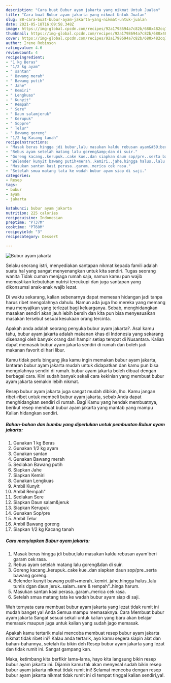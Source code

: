 ```yaml
---
description: "Cara buat Bubur ayam jakarta yang nikmat Untuk Jualan"
title: "Cara buat Bubur ayam jakarta yang nikmat Untuk Jualan"
slug: 88-cara-buat-bubur-ayam-jakarta-yang-nikmat-untuk-jualan
date: 2021-05-18T16:09:58.348Z
image: https://img-global.cpcdn.com/recipes/92a1798694a7c82b/680x482cq70/bubur-ayam-jakarta-foto-resep-utama.jpg
thumbnail: https://img-global.cpcdn.com/recipes/92a1798694a7c82b/680x482cq70/bubur-ayam-jakarta-foto-resep-utama.jpg
cover: https://img-global.cpcdn.com/recipes/92a1798694a7c82b/680x482cq70/bubur-ayam-jakarta-foto-resep-utama.jpg
author: Irene Robinson
ratingvalue: 4.6
reviewcount: 4
recipeingredient:
- "1 kg Beras"
- "1/2 kg ayam"
- " santan"
- " Bawang merah"
- " Bawang putih"
- " Jahe"
- " Kemiri"
- " Lengkuas"
- " Kunyit"
- " Rempah"
- " Sere"
- " Daun salamjeruk"
- " Kerupuk"
- " Soppre"
- " Telur"
- " Bawang goreng"
- "1/2 kg Kacang tanah"
recipeinstructions:
- "Masak beras hingga jdi bubur,lalu masukan kaldu rebusan ayam&#39;beri garam cek rasa."
- "Rebus ayam setelah matang lalu goreng&amp;dan di suir."
- "Goreng kacang..kerupuk..cake kue..dan siapkan daun sop/pre..serta bawang goreng."
- "Belender kunyit bawang putih+merah..kemiri..jahe.hingga halus..lalu tumis dgan daun jeruk..salam..sere &amp; rempah&#34;..hinga harum."
- "Masukan santan kasi perasa..garam..merica cek rasa."
- "Setelah smua matang tata ke wadah bubur ayam siap di saji."
categories:
- Resep
tags:
- bubur
- ayam
- jakarta

katakunci: bubur ayam jakarta 
nutrition: 225 calories
recipecuisine: Indonesian
preptime: "PT37M"
cooktime: "PT60M"
recipeyield: "3"
recipecategory: Dessert

---
```



![Bubur ayam jakarta](https://img-global.cpcdn.com/recipes/92a1798694a7c82b/680x482cq70/bubur-ayam-jakarta-foto-resep-utama.jpg)

Selaku seorang istri, menyediakan santapan nikmat kepada famili adalah suatu hal yang sangat menyenangkan untuk kita sendiri. Tugas seorang  wanita Tidak cuman menjaga rumah saja, namun kamu pun wajib memastikan kebutuhan nutrisi tercukupi dan juga santapan yang dikonsumsi anak-anak wajib lezat.

Di waktu  sekarang, kalian sebenarnya dapat memesan hidangan jadi tanpa harus ribet mengolahnya dahulu. Namun ada juga lho mereka yang memang mau menyajikan yang terlezat bagi keluarganya. Sebab, menghidangkan masakan sendiri akan jauh lebih bersih dan kita pun bisa menyesuaikan masakan tersebut sesuai kesukaan orang tercinta. 



Apakah anda adalah seorang penyuka bubur ayam jakarta?. Asal kamu tahu, bubur ayam jakarta adalah makanan khas di Indonesia yang sekarang disenangi oleh banyak orang dari hampir setiap tempat di Nusantara. Kalian dapat memasak bubur ayam jakarta sendiri di rumah dan boleh jadi makanan favorit di hari libur.

Kamu tidak perlu bingung jika kamu ingin memakan bubur ayam jakarta, lantaran bubur ayam jakarta mudah untuk didapatkan dan kamu pun bisa mengolahnya sendiri di rumah. bubur ayam jakarta boleh dibuat dengan berbagai cara. Kini sudah banyak sekali cara kekinian yang membuat bubur ayam jakarta semakin lebih nikmat.

Resep bubur ayam jakarta juga sangat mudah dibikin, lho. Kamu jangan ribet-ribet untuk membeli bubur ayam jakarta, sebab Anda dapat menghidangkan sendiri di rumah. Bagi Kamu yang hendak membuatnya, berikut resep membuat bubur ayam jakarta yang mantab yang mampu Kalian hidangkan sendiri.

<!--inarticleads1-->

##### Bahan-bahan dan bumbu yang diperlukan untuk pembuatan Bubur ayam jakarta:

1. Gunakan 1 kg Beras
1. Gunakan 1/2 kg ayam
1. Gunakan  santan
1. Gunakan  Bawang merah
1. Sediakan  Bawang putih
1. Siapkan  Jahe
1. Siapkan  Kemiri
1. Gunakan  Lengkuas
1. Ambil  Kunyit
1. Ambil  Rempah&#34;
1. Sediakan  Sere
1. Siapkan  Daun salam&amp;jeruk
1. Siapkan  Kerupuk
1. Gunakan  Sop/pre
1. Ambil  Telur
1. Ambil  Bawang goreng
1. Siapkan 1/2 kg Kacang tanah




<!--inarticleads2-->

##### Cara menyiapkan Bubur ayam jakarta:

1. Masak beras hingga jdi bubur,lalu masukan kaldu rebusan ayam&#39;beri garam cek rasa.
1. Rebus ayam setelah matang lalu goreng&amp;dan di suir.
1. Goreng kacang..kerupuk..cake kue..dan siapkan daun sop/pre..serta bawang goreng.
1. Belender kunyit bawang putih+merah..kemiri..jahe.hingga halus..lalu tumis dgan daun jeruk..salam..sere &amp; rempah&#34;..hinga harum.
1. Masukan santan kasi perasa..garam..merica cek rasa.
1. Setelah smua matang tata ke wadah bubur ayam siap di saji.




Wah ternyata cara membuat bubur ayam jakarta yang lezat tidak rumit ini mudah banget ya! Anda Semua mampu memasaknya. Cara Membuat bubur ayam jakarta Sangat sesuai sekali untuk kalian yang baru akan belajar memasak maupun juga untuk kalian yang sudah jago memasak.

Apakah kamu tertarik mulai mencoba membuat resep bubur ayam jakarta nikmat tidak ribet ini? Kalau anda tertarik, ayo kamu segera siapin alat dan bahan-bahannya, setelah itu bikin deh Resep bubur ayam jakarta yang lezat dan tidak rumit ini. Sangat gampang kan. 

Maka, ketimbang kita berfikir lama-lama, hayo kita langsung bikin resep bubur ayam jakarta ini. Dijamin kamu tak akan menyesal sudah bikin resep bubur ayam jakarta nikmat tidak rumit ini! Selamat mencoba dengan resep bubur ayam jakarta nikmat tidak rumit ini di tempat tinggal kalian sendiri,ya!.

